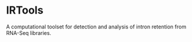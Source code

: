 # IRTools
A computational toolset for detection and analysis of intron retention from RNA-Seq libraries.

